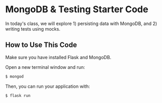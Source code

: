 # MongoDB & Testing Starter Code

In today's class, we will explore 1) persisting data with MongoDB, and 2) writing tests using mocks.

## How to Use This Code

Make sure you have installed Flask and MongoDB.

Open a new terminal window and run:

```bash
$ mongod
```

Then, you can run your application with:

```bash
$ flask run
```